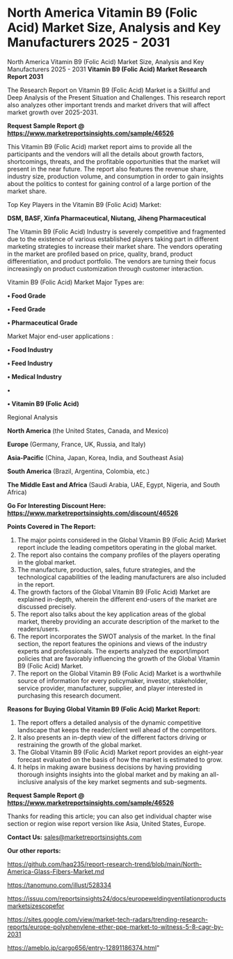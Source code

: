 # North America Vitamin B9 (Folic Acid) Market Size, Analysis and Key Manufacturers 2025 - 2031
North America Vitamin B9 (Folic Acid) Market Size, Analysis and Key Manufacturers 2025 - 2031
<strong>Vitamin B9 (Folic Acid) Market Research Report 2031</strong>

The Research Report on Vitamin B9 (Folic Acid) Market is a Skillful and Deep Analysis of the Present Situation and Challenges. This research report also analyzes other important trends and market drivers that will affect market growth over 2025-2031.

<strong>Request Sample Report @ <a href=https://www.marketreportsinsights.com/sample/46526>https://www.marketreportsinsights.com/sample/46526</a></strong>

This Vitamin B9 (Folic Acid) market report aims to provide all the participants and the vendors will all the details about growth factors, shortcomings, threats, and the profitable opportunities that the market will present in the near future. The report also features the revenue share, industry size, production volume, and consumption in order to gain insights about the politics to contest for gaining control of a large portion of the market share.

Top Key Players in the Vitamin B9 (Folic Acid) Market:

<strong>DSM, BASF, Xinfa Pharmaceutical, Niutang, Jiheng Pharmaceutical</strong>

The Vitamin B9 (Folic Acid) Industry is severely competitive and fragmented due to the existence of various established players taking part in different marketing strategies to increase their market share. The vendors operating in the market are profiled based on price, quality, brand, product differentiation, and product portfolio. The vendors are turning their focus increasingly on product customization through customer interaction.

Vitamin B9 (Folic Acid) Market Major Types are:

<strong>•  Food Grade

•  Feed Grade

•  Pharmaceutical Grade</strong>

Market Major end-user applications :

<strong>•  Food Industry

•  Feed Industry

•  Medical Industry

•  

•  Vitamin B9 (Folic Acid)</strong>

Regional Analysis

</u><strong><b>North America</b></strong> (the United States, Canada, and Mexico)

<strong><b>Europe </b></strong>(Germany, France, UK, Russia, and Italy)

<strong><b>Asia-Pacific</b></strong> (China, Japan, Korea, India, and Southeast Asia)

<strong><b>South America</b></strong> (Brazil, Argentina, Colombia, etc.)

<strong><b>The Middle East and Africa</b></strong> (Saudi Arabia, UAE, Egypt, Nigeria, and South Africa)

<strong>Go For Interesting Discount Here: <a href=https://www.marketreportsinsights.com/discount/46526>https://www.marketreportsinsights.com/discount/46526</a></strong>

<strong>Points Covered in The Report:</strong>
<ol>
  <li>The major points considered in the Global Vitamin B9 (Folic Acid) Market report include the leading competitors operating in the global market.</li>
  <li>The report also contains the company profiles of the players operating in the global market.</li>
  <li>The manufacture, production, sales, future strategies, and the technological capabilities of the leading manufacturers are also included in the report.</li>
  <li>The growth factors of the Global Vitamin B9 (Folic Acid) Market are explained in-depth, wherein the different end-users of the market are discussed precisely.</li>
  <li>The report also talks about the key application areas of the global market, thereby providing an accurate description of the market to the readers/users.</li>
  <li>The report incorporates the SWOT analysis of the market. In the final section, the report features the opinions and views of the industry experts and professionals. The experts analyzed the export/import policies that are favorably influencing the growth of the Global Vitamin B9 (Folic Acid) Market.</li>
  <li>The report on the Global Vitamin B9 (Folic Acid) Market is a worthwhile source of information for every policymaker, investor, stakeholder, service provider, manufacturer, supplier, and player interested in purchasing this research document.</li>
</ol>
<strong>Reasons for Buying Global Vitamin B9 (Folic Acid) Market Report:</strong>

<ol>
  <li>The report offers a detailed analysis of the dynamic competitive landscape that keeps the reader/client well ahead of the competitors.</li>
  <li>It also presents an in-depth view of the different factors driving or restraining the growth of the global market.</li>
  <li>The Global Vitamin B9 (Folic Acid) Market report provides an eight-year forecast evaluated on the basis of how the market is estimated to grow.</li>
  <li>It helps in making aware business decisions by having providing thorough insights insights into the global market and by making an all-inclusive analysis of the key market segments and sub-segments.</li>
</ol>
<strong>Request Sample Report @ <a href=https://www.marketreportsinsights.com/sample/46526>https://www.marketreportsinsights.com/sample/46526</a></strong>


Thanks for reading this article; you can also get individual chapter wise section or region wise report version like Asia, United States, Europe.

<strong>Contact Us:</strong>
sales@marketreportsinsights.com

<strong>Our other reports:</strong>

<a href=https://github.com/haq235/report-research-trend/blob/main/North-America-Glass-Fibers-Market.md>https://github.com/haq235/report-research-trend/blob/main/North-America-Glass-Fibers-Market.md</a>

<a href=https://tanomuno.com/illust/528334>https://tanomuno.com/illust/528334</a>

<a href=https://issuu.com/reportsinsights24/docs/europeweldingventilationproductsmarketsizescopefor>https://issuu.com/reportsinsights24/docs/europeweldingventilationproductsmarketsizescopefor</a>

<a href=https://sites.google.com/view/market-tech-radars/trending-research-reports/europe-polyphenylene-ether-ppe-market-to-witness-5-8-cagr-by-2031>https://sites.google.com/view/market-tech-radars/trending-research-reports/europe-polyphenylene-ether-ppe-market-to-witness-5-8-cagr-by-2031</a>

<a href=https://ameblo.jp/cargo656/entry-12891186374.html>https://ameblo.jp/cargo656/entry-12891186374.html</a>"
